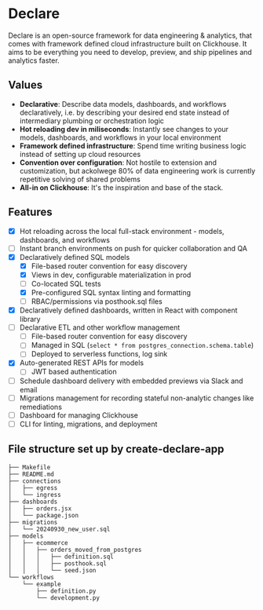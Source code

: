 # Declare

Declare is an open-source framework for data engineering & analytics, that comes with framework defined cloud infrastructure built on Clickhouse. It aims to be everything you need to develop, preview, and ship pipelines and analytics faster.

## Values

-   **Declarative**: Describe data models, dashboards, and workflows declaratively, i.e. by describing your desired end state instead of intermediary plumbing or orchestration logic
-   **Hot reloading dev in miliseconds**: Instantly see changes to your models, dashboards, and workflows in your local environment
-   **Framework defined infrastructure**: Spend time writing business logic instead of setting up cloud resources
-   **Convention over configuration**: Not hostile to extension and customization, but ackolwege 80% of data engineering work is currently repetitive solving of shared problems
-   **All-in on Clickhouse**: It's the inspiration and base of the stack.

## Features

-   [x] Hot reloading across the local full-stack environment - models, dashboards, and workflows
-   [ ] Instant branch environments on push for quicker collaboration and QA
-   [x] Declaratively defined SQL models
    -   [x] File-based router convention for easy discovery
    -   [x] Views in dev, configurable materialization in prod
    -   [ ] Co-located SQL tests
    -   [x] Pre-configured SQL syntax linting and formatting
    -   [ ] RBAC/permissions via posthook.sql files
-   [x] Declaratively defined dashboards, written in React with component library
-   [ ] Declarative ETL and other workflow management
    -   [ ] File-based router convention for easy discovery
    -   [ ] Managed in SQL (`select * from postgres_connection.schema.table`)
    -   [ ] Deployed to serverless functions, log sink
-   [x] Auto-generated REST APIs for models
    -   [ ] JWT based authentication
-   [ ] Schedule dashboard delivery with embedded previews via Slack and email
-   [ ] Migrations management for recording stateful non-analytic changes like remediations
-   [ ] Dashboard for managing Clickhouse
-   [ ] CLI for linting, migrations, and deployment

## File structure set up by create-declare-app

```
├── Makefile
├── README.md
├── connections
│   ├── egress
│   └── ingress
├── dashboards
│   ├── orders.jsx
│   └── package.json
├── migrations
│   └── 20240930_new_user.sql
├── models
│   ├── ecommerce
│   │   ├── orders_moved_from_postgres
│   │   │   ├── definition.sql
│   │   │   ├── posthook.sql
│   │   │   └── seed.json
└── workflows
    └── example
        ├── definition.py
        └── development.py
```

##
